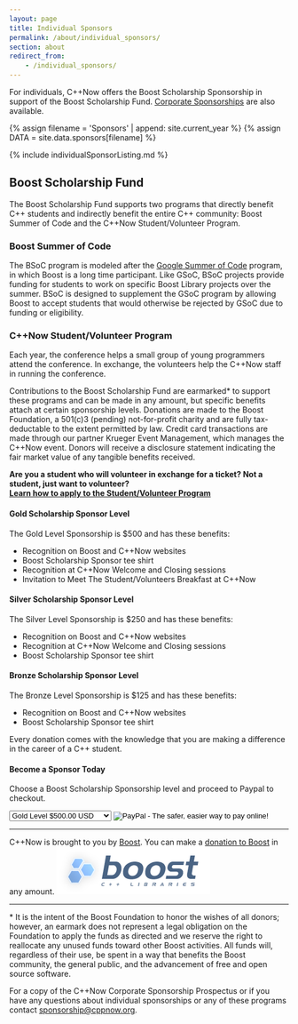 ```yaml
---
layout: page
title: Individual Sponsors
permalink: /about/individual_sponsors/
section: about
redirect_from:
    - /individual_sponsors/
---
```


For individuals, C++Now offers the Boost Scholarship Sponsorship in support of the Boost Scholarship Fund. [Corporate Sponsorships](/about/corporate_sponsors/) are also available.


{% assign filename = 'Sponsors' | append: site.current_year %}
{% assign DATA = site.data.sponsors[filename] %}

{% include individualSponsorListing.md %}


## Boost Scholarship Fund

The Boost Scholarship Fund supports two programs that directly benefit C++ students and indirectly benefit the entire C++ community: Boost Summer of Code and the C++Now Student/Volunteer Program.


### Boost Summer of Code

The BSoC program is modeled after the [Google Summer of Code](https://developers.google.com/open-source/gsoc/) program, in which Boost is a long time participant. Like GSoC, BSoC projects provide funding for students to work on specific Boost Library projects over the summer. BSoC is designed to supplement the GSoC program by allowing Boost to accept students that would otherwise be rejected by GSoC due to funding or eligibility.



### C++Now Student/Volunteer Program

Each year, the conference helps a small group of young programmers attend the conference. In exchange, the volunteers help the C++Now staff in running the conference.

Contributions to the Boost Scholarship Fund are earmarked* to support these programs and can be made in any amount, but specific benefits attach at certain sponsorship levels. Donations are made to the Boost Foundation, a 501(c)3 (pending) not-for-profit charity and are fully tax-deductable to the extent permitted by law. Credit card transactions are made through our partner Krueger Event Management, which manages the C++Now event. Donors will receive a disclosure statement indicating the fair market value of any tangible benefits received.

**Are you a student who will volunteer in exchange for a ticket? Not a student, just want to volunteer?<br>[Learn how to apply to the Student/Volunteer Program](/about/volunteer_program/)**

#### Gold Scholarship Sponsor Level

The Gold Level Sponsorship is $500 and has these benefits:

* Recognition on Boost and C++Now websites
* Boost Scholarship Sponsor tee shirt
* Recognition at C++Now Welcome and Closing sessions
* Invitation to Meet The Student/Volunteers Breakfast at C++Now

#### Silver Scholarship Sponsor Level

The Silver Level Sponsorship is $250 and has these benefits:

* Recognition on Boost and C++Now websites
* Recognition at C++Now Welcome and Closing sessions
* Boost Scholarship Sponsor tee shirt

#### Bronze Scholarship Sponsor Level

The Bronze Level Sponsorship is $125 and has these benefits:

* Recognition on Boost and C++Now websites
* Boost Scholarship Sponsor tee shirt

Every donation comes with the knowledge that you are making a difference in the career of a C++ student.

#### Become a Sponsor Today

Choose a Boost Scholarship Sponsorship level and proceed to Paypal to checkout.


<form action=https://www.paypal.com/cgi-bin/webscr method=post target=paypal>
 <input type=hidden name=cmd value=_s-xclick>
 <input type=hidden name=currency_code value=USD>
 <input type=hidden name=hosted_button_id value=T9UEH5JVH3NXC>

 <select class="select" name="os0" tabindex="0">
   <option value="Gold Level">Gold Level $500.00 USD</option>
   <option value="Silver Level">Silver Level $250.00 USD</option>
   <option value="Bronze Level">Bronze Level $125.00 USD</option>
 </select>

 <input type=image name=submit alt="PayPal - The safer, easier way to pay online!" border=0 src=https://www.paypalobjects.com/en_US/i/btn/btn_cart_SM.gif>
 <img alt="" src=https://www.paypalobjects.com/en_US/i/scr/pixel.gif border=0 height=1 width=1>
</form>

---

C++Now is brought to you by [Boost](http://www.boost.org). You can make a [donation to Boost](http://www.boost.org/donate/) in any amount.
<a href="http://www.boost.org" class="sponsorLink" target="_blank" rel="noopener noreferrer">
    <img src="/assets/img/sponsors/boost.png" class="sponsorImage" alt="Boost">
</a>

---

<p>* It is the intent of the Boost Foundation to honor the wishes of all donors; however, an earmark does not represent a legal obligation on the Foundation to apply the funds as directed and we reserve the right to reallocate any unused funds toward other Boost activities. All funds will, regardless of their use, be spent in a way that benefits the Boost community, the general public, and the advancement of free and open source software.</p>

For a copy of the C++Now Corporate Sponsorship Prospectus or if you have any questions about individual sponsorships or any of these programs contact [sponsorship@cppnow.org](mailto:sponsorship@cppnow.org).
